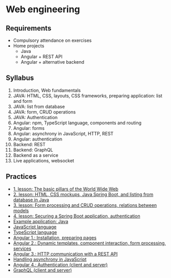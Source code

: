 # Web engineering

## Requirements

- Compulsory attendance on exercises
- Home projects
    + Java
    + Angular + REST API
    + Angular + alternative backend

## Syllabus

1. Introduction, Web fundamentals
2. JAVA: HTML, CSS, layouts, CSS frameworks, preparing application: list and form
3. JAVA: list from database
4. JAVA: form, CRUD operations
5. JAVA: Authentication
6. Angular: npm, TypeScript language, components and routing
7. Angular: forms
8. Angular: asynchrony in JavaScript, HTTP, REST
9. Angular: authentication
10. Backend: REST
11. Backend: GraphQL
12. Backend as a service
13. Live applications, websocket

## Practices

- [1. lesson: The basic pillars of the World Wide Web](#!/subjects/webeng/practices/01)
- [2. lesson: HTML, CSS mockups, Java Spring Boot, and listing from database in Java](#!/subjects/webeng/practices/02)
- [3. lesson: Form processing and CRUD operations, relations between models](#!/subjects/webeng/practices/03)
- [4. lesson: Securing a Spring Boot application, authentication](#!/subjects/webeng/practices/04)
- [Example application: Java](#!/subjects/webeng/practices/issue-tracker-java)
- [JavaScript language](#!/subjects/webeng/practices/javascript-language)
- [TypeScript language](#!/subjects/webeng/practices/typescript-language)
- [Angular 1.: Installation, preparing pages](#!/subjects/webeng/practices/angular1)
- [Angular 2.: Dynamic templates, component interaction, form processing, services](#!/subjects/webeng/practices/angular2)
- [Angular 3.: HTTP communication with a REST API](#!/subjects/webeng/practices/angular3)
- [Handling asynchrony in JavaScript](#!/subjects/webeng/practices/async)
- [Angular 4.: Authentication (client and server)](#!/subjects/webeng/practices/angular4)
- [GraphQL (client and server)](#!/subjects/webeng/practices/graphql)
